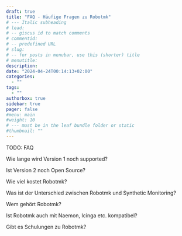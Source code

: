 ```yaml
---
draft: true
title: "FAQ - Häufige Fragen zu Robotmk"
# --- Italic subheading
# lead: 
# -- giscus id to match comments
# commentid: 
# -- predefined URL
# slug: 
# -- for posts in menubar, use this (shorter) title
# menutitle: 
description: 
date: "2024-04-24T00:14:13+02:00"
categories:
  - ""
tags:
  - ""
authorbox: true
sidebar: true
pager: false
#menu: main
#weight: 10
# --- must be in the leaf bundle folder or static
#thumbnail: ""
---
```


TODO: FAQ

<!--more-->


Wie lange wird Version 1 noch supported? 

Ist Version 2 noch Open Source? 

Wie viel kostet Robotmk? 

Was ist der Unterschied zwischen Robotmk und Synthetic Monitoring? 

Wem gehört Robotmk? 

Ist Robotmk auch mit Naemon, Icinga etc. kompatibel? 

Gibt es Schulungen zu Robotmk? 

